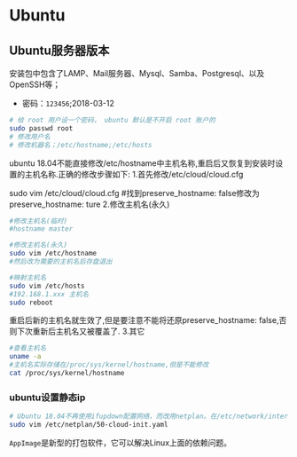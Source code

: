 # Ubuntu
<!-- @author DHJT 2018-03-12 -->

## Ubuntu服务器版本
安装包中包含了LAMP、Mail服务器、Mysql、Samba、Postgresql、以及OpenSSH等；
- 密码：`123456`;2018-03-12
```sh
# 给 root 用户设一个密码， ubuntu 默认是不开启 root 账户的
sudo passwd root
# 修改用户名
# 修改机器名；/etc/hostname;/etc/hosts
```
ubuntu 18.04不能直接修改/etc/hostname中主机名称,重启后又恢复到安装时设置的主机名称.正确的修改步骤如下:
1.首先修改/etc/cloud/cloud.cfg

sudo vim /etc/cloud/cloud.cfg
#找到preserve_hostname: false修改为preserve_hostname: ture
2.修改主机名(永久)

```sh
#修改主机名(临时)
#hostname master

#修改主机名(永久)
sudo vim /etc/hostname
#然后改为需要的主机名后存盘退出

#映射主机名
sudo vim /etc/hosts
#192.168.1.xxx 主机名
sudo reboot
```
重启后新的主机名就生效了,但是要注意不能将还原preserve_hostname: false,否则下次重新后主机名又被覆盖了.
3.其它
```sh
#查看主机名
uname -a
#主机名实际存储在/proc/sys/kernel/hostname,但是不能修改
cat /proc/sys/kernel/hostname
```

### ubuntu设置静态ip
```sh
# Ubuntu 18.04不再使用ifupdown配置网络，而改用netplan。在/etc/network/interfaces配置固定IP是无效的，重启网络的命令services network restrart或/etc/init.d/networking restart也是无效的。
sudo vim /etc/netplan/50-cloud-init.yaml
```

`AppImage`是新型的打包软件，它可以解决Linux上面的依赖问题。

[1]: https://www.jb51.net/article/145542.htm '基于Ubuntu 18.04配置固定IP的方法教程'
[2]: https://blog.csdn.net/kmblack1/article/details/80931286 'Ubuntu 18.04 修改主机名'